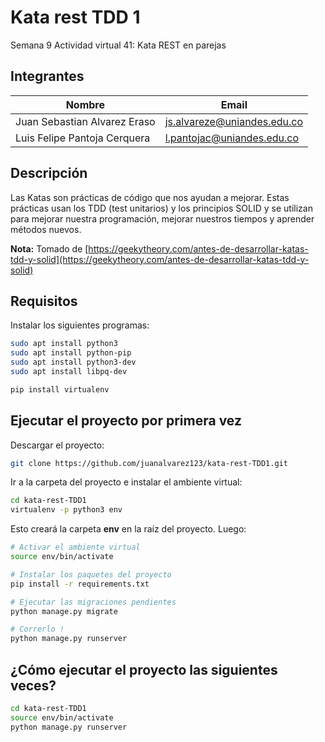 # Kata rest TDD 1

Semana 9
Actividad virtual 41: Kata REST en parejas

## Integrantes

|Nombre                      |Email                      |
|----------------------------|---------------------------|
|Juan Sebastian Alvarez Eraso|js.alvareze@uniandes.edu.co|
|Luis Felipe Pantoja Cerquera|l.pantojac@uniandes.edu.co |

## Descripción

Las Katas son prácticas de código que nos ayudan a mejorar. Estas prácticas usan los TDD (test unitarios) y los principios SOLID y se utilizan para mejorar nuestra programación, mejorar nuestros tiempos y aprender métodos nuevos.

**Nota:** Tomado de [https://geekytheory.com/antes-de-desarrollar-katas-tdd-y-solid](https://geekytheory.com/antes-de-desarrollar-katas-tdd-y-solid)

## Requisitos

Instalar los siguientes programas:

```bash
sudo apt install python3
sudo apt install python-pip
sudo apt install python3-dev
sudo apt install libpq-dev

pip install virtualenv
```

## Ejecutar el proyecto por primera vez

Descargar el proyecto:

```bash
git clone https://github.com/juanalvarez123/kata-rest-TDD1.git
```

Ir a la carpeta del proyecto e instalar el ambiente virtual:

```bash
cd kata-rest-TDD1
virtualenv -p python3 env
```

Esto creará la carpeta **env** en la raíz del proyecto. Luego:

```bash
# Activar el ambiente virtual
source env/bin/activate

# Instalar los paquetes del proyecto
pip install -r requirements.txt

# Ejecutar las migraciones pendientes
python manage.py migrate

# Correrlo !
python manage.py runserver
```

## ¿Cómo ejecutar el proyecto las siguientes veces?

```bash
cd kata-rest-TDD1
source env/bin/activate
python manage.py runserver
```
